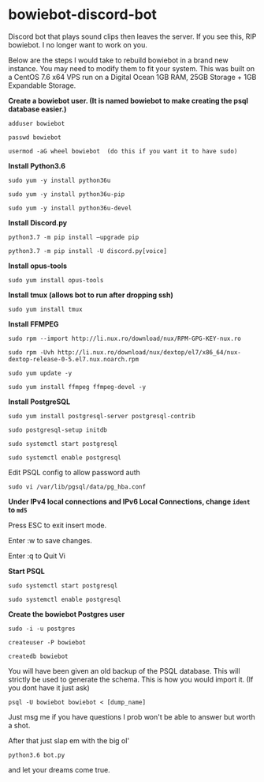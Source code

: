 # bowiebot-discord-bot
Discord bot that plays sound clips then leaves the server. If you see this, RIP bowiebot. I no longer want to work on you.

Below are the steps I would take to rebuild bowiebot in a brand new instance. You may need to modify them to fit your system. This was built on a CentOS 7.6 x64 VPS run on a Digital Ocean 1GB RAM, 25GB Storage + 1GB Expandable Storage.

**Create a bowiebot user. (It is named bowiebot to make creating the psql database easier.)**

`adduser bowiebot`

`passwd bowiebot`

`usermod -aG wheel bowiebot  (do this if you want it to have sudo)`

**Install Python3.6**

`sudo yum -y install python36u`

`sudo yum -y install python36u-pip`

`sudo yum -y install python36u-devel`

**Install Discord.py**

`python3.7 -m pip install –upgrade pip`

`python3.7 -m pip install -U discord.py[voice]`

**Install opus-tools**

`sudo yum install opus-tools`

**Install tmux (allows bot to run after dropping ssh)**

`sudo yum install tmux`

**Install FFMPEG**

`sudo rpm --import http://li.nux.ro/download/nux/RPM-GPG-KEY-nux.ro`

`sudo rpm -Uvh http://li.nux.ro/download/nux/dextop/el7/x86_64/nux-dextop-release-0-5.el7.nux.noarch.rpm`

`sudo yum update -y`

`sudo yum install ffmpeg ffmpeg-devel -y`

**Install PostgreSQL**


`sudo yum install postgresql-server postgresql-contrib`

`sudo postgresql-setup initdb`

`sudo systemctl start postgresql`

`sudo systemctl enable postgresql`

Edit PSQL config to allow password auth

`sudo vi /var/lib/pgsql/data/pg_hba.conf`

**Under IPv4 local connections and IPv6 Local Connections, change `ident` to `md5`**

Press ESC to exit insert mode.

Enter :w to save changes.

Enter :q to Quit Vi

**Start PSQL**

`sudo systemctl start postgresql`

`sudo systemctl enable postgresql`


**Create the bowiebot Postgres user**

`sudo -i -u postgres`

`createuser -P bowiebot`

`createdb bowiebot`

You will have been given an old backup of the PSQL database. This will strictly be used to generate the schema. This is how you would import it. (If you dont have it just ask)

`psql -U bowiebot bowiebot < [dump_name]`

Just msg me if you have questions I prob won't be able to answer but worth a shot.



After that just slap em with the big ol'

`python3.6 bot.py`

and let your dreams come true.









